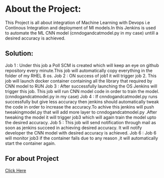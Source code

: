 
# About the Project:

This Project is all about integration of Machine Learning with Devops i.e Continous Integration and deployment of Ml models.In this Jenkins is used to automate the ML CNN model (cnndogandcatmodel.py in my case) untill a desired accuracy is achieved.

## Solution:

Job 1 : Under this job a Poll SCM is created which will keep an eye on github repository every minute.This job will automatically copy everything in the folder of my RHEL 8 os.
Job 2 : ON success of job1 it will trigger job 2. This job will launch docker container containing all the library that required by CNN model to RUN
Job 3 : After successfully launching the OS Jenkins will trigger this job. This job will run CNN model code in order to train the model. (cnndogandcatmodel.py in my case)
Job 4 : If cnndogandcatmodel.py runs successfully but give less accuracy then jenkins should automatically tweak the code in order to increase the accuracy.To achive this jenkins will push tweakingmodel.py that will add more layer to cnndogandcatmodel.py .After tweaking the model it will trigger job3 which will again train the model upto the desired accuracy.
Job 5 : This job will send notification through mail as soon as jenkins succeed in achieving desired accuracy. It will notify developer the CNN model with desired accuracy is achieved.
Job 6 : Job 6 will monitor job3 if the container fails due to any reason ,it will automatically start the container again.

## For about Project
[Click Here](https://choosealicense.com/licenses/mit/)
